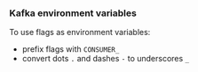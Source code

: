 ### Kafka environment variables

To use flags as environment variables:
* prefix flags with `CONSUMER_`
* convert dots `.` and dashes `-` to underscores `_`
